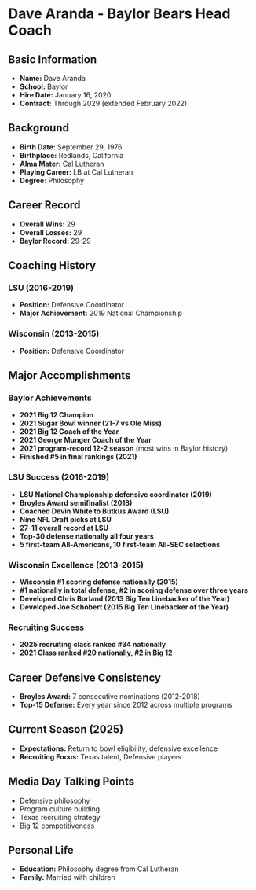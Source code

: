 # Dave Aranda - Baylor Bears Head Coach

## Basic Information

- **Name:** Dave Aranda
- **School:** Baylor
- **Hire Date:** January 16, 2020
- **Contract:** Through 2029 (extended February 2022)

## Background

- **Birth Date:** September 29, 1976
- **Birthplace:** Redlands, California
- **Alma Mater:** Cal Lutheran
- **Playing Career:** LB at Cal Lutheran
- **Degree:** Philosophy

## Career Record

- **Overall Wins:** 29
- **Overall Losses:** 29
- **Baylor Record:** 29-29

## Coaching History

### LSU (2016-2019)

- **Position:** Defensive Coordinator
- **Major Achievement:** 2019 National Championship

### Wisconsin (2013-2015)

- **Position:** Defensive Coordinator

## Major Accomplishments

### Baylor Achievements

- **2021 Big 12 Champion**
- **2021 Sugar Bowl winner (21-7 vs Ole Miss)**
- **2021 Big 12 Coach of the Year**
- **2021 George Munger Coach of the Year**
- **2021 program-record 12-2 season** (most wins in Baylor history)
- **Finished #5 in final rankings (2021)**

### LSU Success (2016-2019)

- **LSU National Championship defensive coordinator (2019)**
- **Broyles Award semifinalist (2018)**
- **Coached Devin White to Butkus Award (LSU)**
- **Nine NFL Draft picks at LSU**
- **27-11 overall record at LSU**
- **Top-30 defense nationally all four years**
- **5 first-team All-Americans, 10 first-team All-SEC selections**

### Wisconsin Excellence (2013-2015)

- **Wisconsin #1 scoring defense nationally (2015)**
- **#1 nationally in total defense, #2 in scoring defense over three years**
- **Developed Chris Borland (2013 Big Ten Linebacker of the Year)**
- **Developed Joe Schobert (2015 Big Ten Linebacker of the Year)**

### Recruiting Success

- **2025 recruiting class ranked #34 nationally**
- **2021 Class ranked #20 nationally, #2 in Big 12**

## Career Defensive Consistency

- **Broyles Award:** 7 consecutive nominations (2012-2018)
- **Top-15 Defense:** Every year since 2012 across multiple programs

## Current Season (2025)

- **Expectations:** Return to bowl eligibility, defensive excellence
- **Recruiting Focus:** Texas talent, Defensive players

## Media Day Talking Points

- Defensive philosophy
- Program culture building
- Texas recruiting strategy
- Big 12 competitiveness

## Personal Life

- **Education:** Philosophy degree from Cal Lutheran
- **Family:** Married with children
